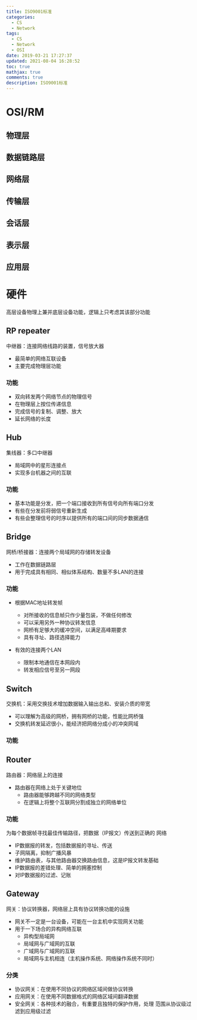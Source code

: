 ```yaml
---
title: ISO9001标准
categories:
  - CS
  - Network
tags:
  - CS
  - Network
  - OSI
date: 2019-03-21 17:27:37
updated: 2021-08-04 16:28:52
toc: true
mathjax: true
comments: true
description: ISO9001标准
---
```


#	OSI/RM

##	物理层

##	数据链路层

##	网络层

##	传输层

##	会话层

##	表示层

##	应用层

#	硬件

高层设备物理上兼并底层设备功能，逻辑上只考虑其该部分功能

##	RP repeater

中继器：连接网络线路的装置，信号放大器

-	最简单的网络互联设备
-	主要完成物理层功能

###	功能

-	双向转发两个网络节点的物理信号
-	在物理层上按位传递信息
-	完成信号的复制、调整、放大
-	延长网络的长度

##	Hub

集线器：多口中继器

-	局域网中的星形连接点
-	实现多台机器之间的互联

###	功能

-	基本功能是分发，把一个端口接收到所有信号向所有端口分发
-	有些在分发前将弱信号重新生成
-	有些会整理信号的时序以提供所有的端口间的同步数据通信

##	Bridge

网桥/桥接器：连接两个局域网的存储转发设备

-	工作在数据链路层
-	用于完成具有相同、相似体系结构、数量不多LAN的连接

###	功能

-	根据MAC地址转发帧
	-	对所接收的信息帧只作少量包装，不做任何修改
	-	可以采用另外一种协议转发信息
	-	网桥有足够大的缓冲空间，以满足高峰期要求
	-	具有寻址、路径选择能力

-	有效的连接两个LAN
	-	限制本地通信在本网段内
	-	转发相应信号至另一网段

##	Switch

交换机：采用交换技术增加数据输入输出总和、安装介质的带宽

-	可以理解为高级的网桥，拥有网桥的功能，性能比网桥强
-	交换机转发延迟很小，能经济把网络分成小的冲突网域

###	功能

##	Router

路由器：网络层上的连接

-	路由器在网络上处于关键地位
	-	路由器能够跨越不同的网络类型
	-	在逻辑上将整个互联网分割成独立的网络单位

###	功能

为每个数据帧寻找最佳传输路径，把数据（IP报文）传送到正确的
网络

-	IP数据报的转发，包括数据报的寻址、传送
-	子网隔离，抑制广播风暴
-	维护路由表，与其他路由器交换路由信息，这是IP报文转发基础
-	IP数据报的差错处理、简单的拥塞控制
-	对IP数据报的过滤、记账

##	Gateway

网关：协议转换器，网络层上具有协议转换功能的设施

-	网关不一定是一台设备，可能在一台主机中实现网关功能
-	用于一下场合的异构网络互联
	-	异构型局域网
	-	局域网与广域网的互联
	-	广域网与广域网的互联
	-	局域网与主机相连（主机操作系统、网络操作系统不同时）

###	分类

-	协议网关：在使用不同协议的网络区域间做协议转换
-	应用网关：在使用不同数据格式的网络区域间翻译数据
-	安全网关：各种技术的融合，有重要且独特的保护作用，处理
	范围从协议级过滤到应用级过滤




